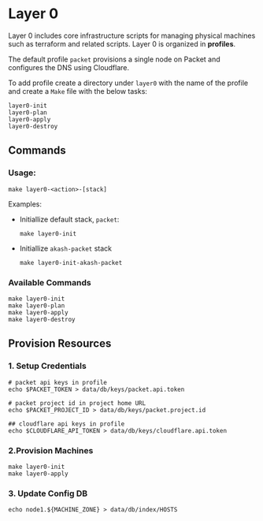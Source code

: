 # Layer 0

Layer 0 includes core infrastructure scripts for managing physical machines such as terraform and related scripts. Layer 0 is organized in **profiles**.

The default profile `packet` provisions a single node on Packet and configures the DNS using Cloudflare.

To add profile create a directory under `layer0` with the name of the profile and create a `Make` file with the below tasks:

```
layer0-init
layer0-plan
layer0-apply
layer0-destroy
```

## Commands

### Usage:

```shell
make layer0-<action>-[stack]
```

Examples:

- Initiallize default stack, `packet`:
    ```shell
    make layer0-init
    ```
- Initiallize `akash-packet` stack
    ```shell
    make layer0-init-akash-packet 
    ```

### Available Commands

```shell
make layer0-init
make layer0-plan
make layer0-apply
make layer0-destroy
```

## Provision Resources

### 1. Setup Credentials

```shell
# packet api keys in profile
echo $PACKET_TOKEN > data/db/keys/packet.api.token

# packet project id in project home URL
echo $PACKET_PROJECT_ID > data/db/keys/packet.project.id

## cloudflare api keys in profile
echo $CLOUDFLARE_API_TOKEN > data/db/keys/cloudflare.api.token
```

### 2.Provision Machines

```
make layer0-init
make layer0-apply
```

### 3. Update Config DB

```
echo node1.${MACHINE_ZONE} > data/db/index/HOSTS
```
